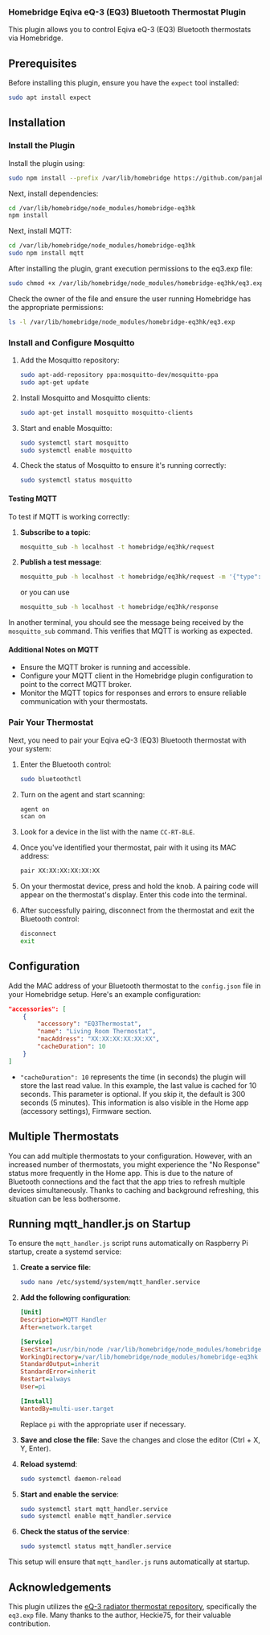 ### Homebridge Eqiva eQ-3 (EQ3) Bluetooth Thermostat Plugin

This plugin allows you to control Eqiva eQ-3 (EQ3) Bluetooth thermostats via Homebridge.

## Prerequisites

Before installing this plugin, ensure you have the `expect` tool installed:

```bash
sudo apt install expect
```

## Installation

### Install the Plugin

Install the plugin using:
```bash
sudo npm install --prefix /var/lib/homebridge https://github.com/panjakubpl/homebridge-eq3hk.git
```

Next, install dependencies:
```bash
cd /var/lib/homebridge/node_modules/homebridge-eq3hk
npm install
```

Next, install MQTT:
```bash
cd /var/lib/homebridge/node_modules/homebridge-eq3hk
sudo npm install mqtt
```

After installing the plugin, grant execution permissions to the eq3.exp file:
```bash
sudo chmod +x /var/lib/homebridge/node_modules/homebridge-eq3hk/eq3.exp
```

Check the owner of the file and ensure the user running Homebridge has the appropriate permissions:
```bash
ls -l /var/lib/homebridge/node_modules/homebridge-eq3hk/eq3.exp
```

### Install and Configure Mosquitto

1. Add the Mosquitto repository:
   ```sh
   sudo apt-add-repository ppa:mosquitto-dev/mosquitto-ppa
   sudo apt-get update
   ```

2. Install Mosquitto and Mosquitto clients:
   ```sh
   sudo apt-get install mosquitto mosquitto-clients
   ```

3. Start and enable Mosquitto:
   ```sh
   sudo systemctl start mosquitto
   sudo systemctl enable mosquitto
   ```

4. Check the status of Mosquitto to ensure it's running correctly:
   ```sh
   sudo systemctl status mosquitto
   ```

#### Testing MQTT

To test if MQTT is working correctly:

1. **Subscribe to a topic**:
   ```sh
   mosquitto_sub -h localhost -t homebridge/eq3hk/request
   ```

2. **Publish a test message**:
   ```sh
   mosquitto_pub -h localhost -t homebridge/eq3hk/request -m '{"type": "getTemperature", "macAddress": "XX:XX:XX:XX:XX:XX"}'
   ```

   or you can use
   ```sh
   mosquitto_sub -h localhost -t homebridge/eq3hk/response
   ```

In another terminal, you should see the message being received by the `mosquitto_sub` command. This verifies that MQTT is working as expected.

#### Additional Notes on MQTT

- Ensure the MQTT broker is running and accessible.
- Configure your MQTT client in the Homebridge plugin configuration to point to the correct MQTT broker.
- Monitor the MQTT topics for responses and errors to ensure reliable communication with your thermostats.

### Pair Your Thermostat

Next, you need to pair your Eqiva eQ-3 (EQ3) Bluetooth thermostat with your system:

1. Enter the Bluetooth control:
   ```bash
   sudo bluetoothctl
   ```

2. Turn on the agent and start scanning:
   ```bash
   agent on
   scan on
   ```

3. Look for a device in the list with the name `CC-RT-BLE`.

4. Once you've identified your thermostat, pair with it using its MAC address:
   ```bash
   pair XX:XX:XX:XX:XX:XX
   ```

5. On your thermostat device, press and hold the knob. A pairing code will appear on the thermostat's display. Enter this code into the terminal.

6. After successfully pairing, disconnect from the thermostat and exit the Bluetooth control:
   ```bash
   disconnect
   exit
   ```

## Configuration

Add the MAC address of your Bluetooth thermostat to the `config.json` file in your Homebridge setup. Here's an example configuration:

```json
"accessories": [
    {
        "accessory": "EQ3Thermostat",
        "name": "Living Room Thermostat",
        "macAddress": "XX:XX:XX:XX:XX:XX",
        "cacheDuration": 10
    }
]
```

- `"cacheDuration": 10` represents the time (in seconds) the plugin will store the last read value. In this example, the last value is cached for 10 seconds. This parameter is optional. If you skip it, the default is 300 seconds (5 minutes). This information is also visible in the Home app (accessory settings), Firmware section.

## Multiple Thermostats

You can add multiple thermostats to your configuration. However, with an increased number of thermostats, you might experience the "No Response" status more frequently in the Home app. This is due to the nature of Bluetooth connections and the fact that the app tries to refresh multiple devices simultaneously. Thanks to caching and background refreshing, this situation can be less bothersome.

## Running mqtt_handler.js on Startup

To ensure the `mqtt_handler.js` script runs automatically on Raspberry Pi startup, create a systemd service:

1. **Create a service file**:
   ```sh
   sudo nano /etc/systemd/system/mqtt_handler.service
   ```

2. **Add the following configuration**:
   ```ini
   [Unit]
   Description=MQTT Handler
   After=network.target

   [Service]
   ExecStart=/usr/bin/node /var/lib/homebridge/node_modules/homebridge-eq3hk/mqtt_handler.js
   WorkingDirectory=/var/lib/homebridge/node_modules/homebridge-eq3hk
   StandardOutput=inherit
   StandardError=inherit
   Restart=always
   User=pi

   [Install]
   WantedBy=multi-user.target
   ```

   Replace `pi` with the appropriate user if necessary.

3. **Save and close the file**:
   Save the changes and close the editor (Ctrl + X, Y, Enter).

4. **Reload systemd**:
   ```sh
   sudo systemctl daemon-reload
   ```

5. **Start and enable the service**:
   ```sh
   sudo systemctl start mqtt_handler.service
   sudo systemctl enable mqtt_handler.service
   ```

6. **Check the status of the service**:
   ```sh
   sudo systemctl status mqtt_handler.service
   ```

This setup will ensure that `mqtt_handler.js` runs automatically at startup.

## Acknowledgements

This plugin utilizes the [eQ-3 radiator thermostat repository](https://github.com/Heckie75/eQ-3-radiator-thermostat/tree/master), specifically the `eq3.exp` file. Many thanks to the author, Heckie75, for their valuable contribution.
